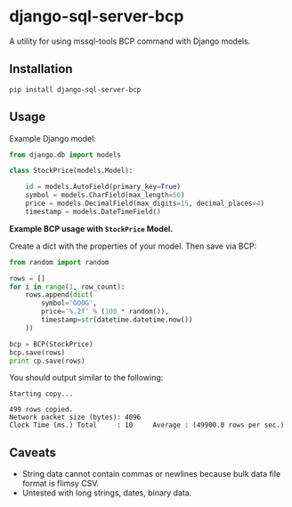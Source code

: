 # django-sql-server-bcp
A utility for using mssql-tools BCP command with Django models.

## Installation

`pip install django-sql-server-bcp`

## Usage

Example Django model:


```python
from django.db import models

class StockPrice(models.Model):

    id = models.AutoField(primary_key=True)
    symbol = models.CharField(max_length=50)
    price = models.DecimalField(max_digits=15, decimal_places=4)
    timestamp = models.DateTimeField()


```

**Example BCP usage with `StockPrice` Model.** 

Create a dict with the properties of your model. Then save via BCP:

```python
from random import random

rows = []
for i in range(1, row_count):
    rows.append(dict(
        symbol='GOOG',
        price='%.2f' % (100 * random()),
        timestamp=str(datetime.datetime.now())
    ))

bcp = BCP(StockPrice)
bcp.save(rows)
print cp.save(rows)


```

You should output similar to the following:

```
Starting copy...

499 rows copied.
Network packet size (bytes): 4096
Clock Time (ms.) Total     : 10     Average : (49900.0 rows per sec.)
```

## Caveats

- String data cannot contain commas or newlines because bulk data file format is flimsy CSV.
- Untested with long strings, dates, binary data.

